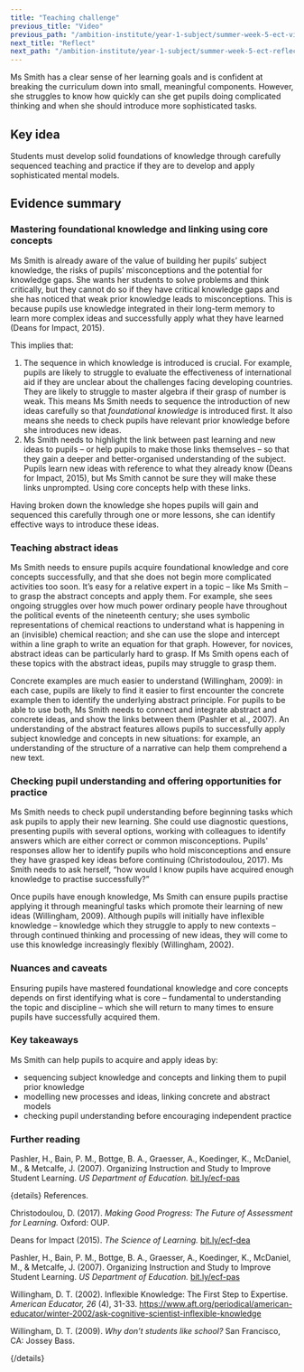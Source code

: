 ```yaml
---
title: "Teaching challenge"
previous_title: "Video"
previous_path: "/ambition-institute/year-1-subject/summer-week-5-ect-video"
next_title: "Reflect"
next_path: "/ambition-institute/year-1-subject/summer-week-5-ect-reflect"
---
```



Ms Smith has a clear sense of her learning goals and is confident at breaking the curriculum down into small, meaningful components. However, she struggles to know how quickly can she get pupils doing complicated thinking and when she should introduce more sophisticated tasks.

## Key idea

Students must develop solid foundations of knowledge through carefully sequenced teaching and practice if they are to develop and apply sophisticated mental models.

## Evidence summary

### Mastering foundational knowledge and linking using core concepts

Ms Smith is already aware of the value of building her pupils’ subject knowledge, the risks of pupils’ misconceptions and the potential for knowledge gaps. She wants her students to solve problems and think critically, but they cannot do so if they have critical knowledge gaps and she has noticed that weak prior knowledge leads to misconceptions. This is because pupils use knowledge integrated in their long-term memory to learn more complex ideas and successfully apply what they have learned (Deans for Impact, 2015).

This implies that:

1. The sequence in which knowledge is introduced is crucial. For example, pupils are likely to struggle to evaluate the effectiveness of international aid if they are unclear about the challenges facing developing countries. They are likely to struggle to master algebra if their grasp of number is weak. This means Ms Smith needs to sequence the introduction of new ideas carefully so that _foundational knowledge_ is introduced first. It also means she needs to check pupils have relevant prior knowledge before she introduces new ideas.
2. Ms Smith needs to highlight the link between past learning and new ideas to pupils – or help pupils to make those links themselves – so that they gain a deeper and better-organised understanding of the subject. Pupils learn new ideas with reference to what they already know (Deans for Impact, 2015), but Ms Smith cannot be sure they will make these links unprompted. Using core concepts help with these links.

Having broken down the knowledge she hopes pupils will gain and sequenced this carefully through one or more lessons, she can identify effective ways to introduce these ideas.

### Teaching abstract ideas

Ms Smith needs to ensure pupils acquire foundational knowledge and core concepts successfully, and that she does not begin more complicated activities too soon. It’s easy for a relative expert in a topic – like Ms Smith – to grasp the abstract concepts and apply them. For example, she sees ongoing struggles over how much power ordinary people have throughout the political events of the nineteenth century; she uses symbolic representations of chemical reactions to understand what is happening in an (invisible) chemical reaction; and she can use the slope and intercept within a line graph to write an equation for that graph. However, for novices, abstract ideas can be particularly hard to grasp. If Ms Smith opens each of these topics with the abstract ideas, pupils may struggle to grasp them.

Concrete examples are much easier to understand (Willingham, 2009): in each case, pupils are likely to find it easier to first encounter the concrete example then to identify the underlying abstract principle. For pupils to be able to use both, Ms Smith needs to connect and integrate abstract and concrete ideas, and show the links between them (Pashler et al., 2007). An understanding of the abstract features allows pupils to successfully apply subject knowledge and concepts in new situations: for example, an understanding of the structure of a narrative can help them comprehend a new text.

### Checking pupil understanding and offering opportunities for practice

Ms Smith needs to check pupil understanding before beginning tasks which ask pupils to apply their new learning. She could use diagnostic questions, presenting pupils with several options, working with colleagues to identify answers which are either correct or common misconceptions. Pupils' responses allow her to identify pupils who hold misconceptions and ensure they have grasped key ideas before continuing (Christodoulou, 2017). Ms Smith needs to ask herself, “how would I know pupils have acquired enough knowledge to practise successfully?”

Once pupils have enough knowledge, Ms Smith can ensure pupils practise applying it through meaningful tasks which promote their learning of new ideas (Willingham, 2009). Although pupils will initially have inflexible knowledge – knowledge which they struggle to apply to new contexts – through continued thinking and processing of new ideas, they will come to use this knowledge increasingly flexibly (Willingham, 2002).

### Nuances and caveats

Ensuring pupils have mastered foundational knowledge and core concepts depends on first identifying what is core – fundamental to understanding the topic and discipline – which she will return to many times to ensure pupils have successfully acquired them.



### Key takeaways
Ms Smith can help pupils to acquire and apply ideas by:
- sequencing subject knowledge and concepts and linking them to pupil prior knowledge 
- modelling new processes and ideas, linking concrete and abstract models 
- checking pupil understanding before encouraging independent practice


### Further reading

Pashler, H., Bain, P. M., Bottge, B. A., Graesser, A., Koedinger, K., McDaniel, M., & Metcalfe, J. (2007). Organizing Instruction and Study to Improve Student Learning. _US Department of Education._ [bit.ly/ecf-pas](http://bit.ly/ecf-pas)

{details}
References.


Christodoulou, D. (2017). _Making Good Progress: The Future of Assessment for Learning._ Oxford: OUP.

Deans for Impact (2015). _The Science of Learning._ <a href="http://bit.ly/ecf-dea" target="_blank" rel="noopener">bit.ly/ecf-dea</a>

Pashler, H., Bain, P. M., Bottge, B. A., Graesser, A., Koedinger, K., McDaniel, M., &amp; Metcalfe, J. (2007). Organizing Instruction and Study to Improve Student Learning. _US Department of Education._ <a href="http://bit.ly/ecf-pas" target="_blank" rel="noopener">bit.ly/ecf-pas</a>

Willingham, D. T. (2002). Inflexible Knowledge: The First Step to Expertise. _American Educator, 26_ (4), 31-33. <a href="https://www.aft.org/periodical/american-educator/winter-2002/ask-cognitive-scientist-inflexible-knowledge" target="_blank" rel="noopener">https://www.aft.org/periodical/american-educator/winter-2002/ask-cognitive-scientist-inflexible-knowledge</a>

Willingham, D. T. (2009). _Why don’t students like school?_ San Francisco, CA: Jossey Bass.

{/details}

